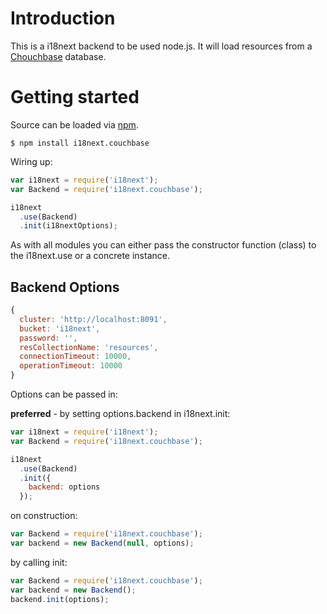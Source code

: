 # Introduction

This is a i18next backend to be used node.js. It will load resources from a [Chouchbase](https://www.couchbase.com/) database.

# Getting started

Source can be loaded via [npm](https://www.npmjs.com/package/i18next.couchbase).

```
$ npm install i18next.couchbase
```

Wiring up:

```js
var i18next = require('i18next');
var Backend = require('i18next.couchbase');

i18next
  .use(Backend)
  .init(i18nextOptions);
```

As with all modules you can either pass the constructor function (class) to the i18next.use or a concrete instance.

## Backend Options

```js
{
  cluster: 'http://localhost:8091',
  bucket: 'i18next',
  password: '',
  resCollectionName: 'resources',
  connectionTimeout: 10000,
  operationTimeout: 10000
}
```

Options can be passed in:

**preferred** - by setting options.backend in i18next.init:

```js
var i18next = require('i18next');
var Backend = require('i18next.couchbase');

i18next
  .use(Backend)
  .init({
    backend: options
  });
```

on construction:

```js
var Backend = require('i18next.couchbase');
var backend = new Backend(null, options);
```

by calling init:

```js
var Backend = require('i18next.couchbase');
var backend = new Backend();
backend.init(options);
```
